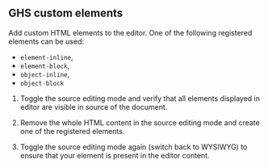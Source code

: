 ## GHS custom elements

Add custom HTML elements to the editor. One of the following registered elements can be used:

* `element-inline`,
* `element-block`,
* `object-inline`,
* `object-block`

1. Toggle the source editing mode and verify that all elements displayed in editor are visible in source of the document.

2. Remove the whole HTML content in the source editing mode and create one of the registered elements.

3. Toggle the source editing mode again (switch back to WYSIWYG) to ensure that your element is present in the editor content.

